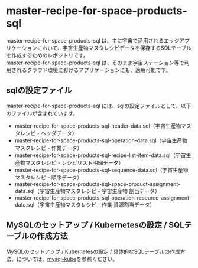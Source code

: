 # master-recipe-for-space-products-sql

master-recipe-for-space-products-sql は、主に宇宙で活用されるエッジアプリケーションにおいて、宇宙生産物マスタレシピデータを保存するSQLテーブルを作成するためのレポジトリです。  
master-recipe-for-space-products-sql は、そのまま宇宙ステーション等で利用されるクラウド環境におけるアプリケーションにも、適用可能です。  

## sqlの設定ファイル

master-recipe-for-space-products-sql には、sqlの設定ファイルとして、以下のファイルが含まれています。  

* master-recipe-for-space-products-sql-header-data.sql（宇宙生産物マスタレシピ - ヘッダデータ）
* master-recipe-for-space-products-sql-operation-data.sql（宇宙生産物マスタレシピ - 作業データ）
* master-recipe-for-space-products-sql-recipe-list-item-data.sql（宇宙生産物マスタレシピ - レシピリスト明細データ）
* master-recipe-for-space-products-sql-sequence-data.sql（宇宙生産物マスタレシピ - 順序データ）
* master-recipe-for-space-products-sql-space-product-assignment-data.sql（宇宙生産物マスタレシピ - 宇宙生産物 割当データ）
* master-recipe-for-space-products-sql-operation-resource-assignment-data.sql（宇宙生産物マスタレシピ - 作業 資源割当データ）

## MySQLのセットアップ / Kubernetesの設定 / SQLテーブルの作成方法
MySQLのセットアップ / Kubernetesの設定 / 具体的なSQLテーブルの作成方法、については、[mysql-kube](https://github.com/latonaio/mysql-kube)を参照ください。

